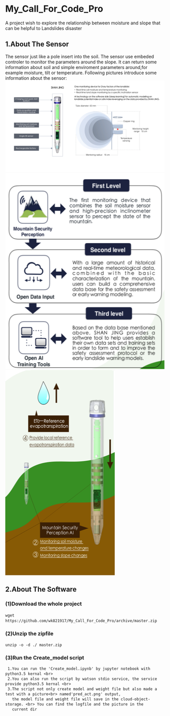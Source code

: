 # My_Call_For_Code_Pro
A project wish to explore the relationship between moisture and slope that can be helpful to Landslides disaster

## 1.About The Sensor
The sensor just like a pole insert into the soil.
The sensor use embeded controler to monitor the parameters around the slope.
It can return some information about soil and simple enviroment parameters around,for example moisture, tilt or temperature.
Following pictures introduce some information about the sensor:
![avatar](Md_pic/E_shanjing1.png)
![avatar](Md_pic/E_shanjing4.png) ![avatar](Md_pic/E_shanjing3.png)

## 2.About The Software 
### (1)Download the whole project
   `wget https://github.com/wk821917/My_Call_For_Code_Pro/archive/master.zip`

### (2)Unzip the zipfile
   `unzip -o -d ./ master.zip`

### (3)Run the Create_model script
     1.You can run the 'Create_model.ipynb' by jupyter notebook with python3.5 kernal <br>
     2.You can also run the script by watson stdio service, the service provide python3.5 kernal <br>
     3.The script not only create model and weight file but also made a test with a picture<br> named'pred_act.png' output,
       the model file and weight file will save in the cloud-object-storage. <br> You can find the logfile and the picture in the
       current dir
     
